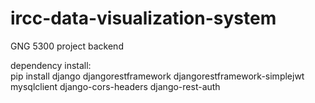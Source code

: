 # ircc-data-visualization-system  
GNG 5300 project backend  

dependency install:  
pip install django djangorestframework djangorestframework-simplejwt mysqlclient django-cors-headers django-rest-auth
